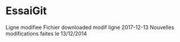 # EssaiGit
Ligne modifiee
Fichier downloaded modif ligne 2017-12-13
 Nouvelles modifications faites le 13/12/2014
